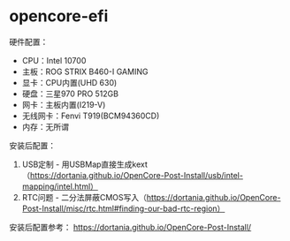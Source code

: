 # opencore-efi

硬件配置：
* CPU：Intel 10700
* 主板：ROG STRIX B460-I GAMING
* 显卡：CPU内置(UHD 630)
* 硬盘：三星970 PRO 512GB
* 网卡：主板内置(I219-V)
* 无线网卡：Fenvi T919(BCM94360CD)
* 内存：无所谓

安装后配置：
1. USB定制 - 用USBMap直接生成kext（https://dortania.github.io/OpenCore-Post-Install/usb/intel-mapping/intel.html）
2. RTC问题 - 二分法屏蔽CMOS写入（https://dortania.github.io/OpenCore-Post-Install/misc/rtc.html#finding-our-bad-rtc-region）

安装后配置参考：
https://dortania.github.io/OpenCore-Post-Install/
